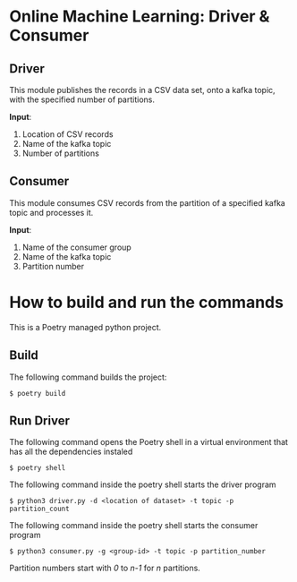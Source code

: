 # Online Machine Learning: Driver & Consumer

## Driver

This module publishes the records in a CSV data set, onto a kafka topic, with the specified number of partitions.

**Input**:

1. Location of CSV records
1. Name of the kafka topic
1. Number of partitions

## Consumer

This module consumes CSV records from the partition of a specified kafka topic and processes it.

**Input**:

1. Name of the consumer group
1. Name of the kafka topic
1. Partition number

# How to build and run the commands

This is a Poetry managed python project. 

## Build

The following command builds the project:

    $ poetry build

## Run Driver

The following command opens the Poetry shell in a virtual environment that has all the dependencies instaled

    $ poetry shell

The following command inside the poetry shell starts the driver program

    $ python3 driver.py -d <location of dataset> -t topic -p partition_count

The following command inside the poetry shell starts the consumer program

    $ python3 consumer.py -g <group-id> -t topic -p partition_number


Partition numbers start with *0* to *n-1* for *n* partitions.